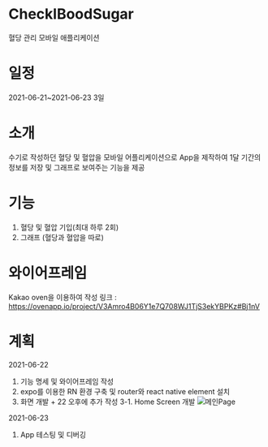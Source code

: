 # ChecklBoodSugar
혈당 관리 모바일 애플리케이션

# 일정
2021-06-21~2021-06-23 3일

# 소개
수기로 작성하던 혈당 및 혈압을 모바일 어플리케이션으로 App을 제작하여 1달 기간의 정보를 저장 및 그래프로 보여주는 기능을 제공

# 기능
1. 혈당 및 혈압 기입(최대 하루 2회)
2. 그래프 (혈당과 혈압을 따로)

# 와이어프레임
Kakao oven을 이용하여 작성
링크 : https://ovenapp.io/project/V3Amro4B06Y1e7Q708WJ1TjS3ekYBPKz#Bj1nV

# 계획
2021-06-22
1. 기능 명세 및 와이어프레임 작성
2. expo를 이용한 RN 환경 구축 및 router와 react native element 설치
3. 화면 개발 + 22 오후에 추가 작성
 3-1. Home Screen 개발
 ![메인Page](https://user-images.githubusercontent.com/39265615/122949314-84c5db80-d3b6-11eb-9c27-f9dc6712cb6c.PNG)


2021-06-23
1. App 테스팅 및 디버깅
